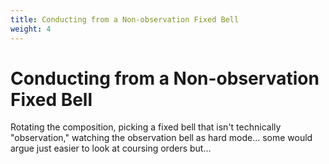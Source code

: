 ```yaml
---
title: Conducting from a Non-observation Fixed Bell
weight: 4
---
```


# Conducting from a Non-observation Fixed Bell

Rotating the composition, picking a fixed bell that isn't technically "observation," watching the observation bell as hard mode... some would argue just easier to look at coursing orders but...
